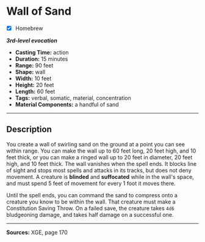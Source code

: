 # Wall of Sand
- [x] Homebrew

***3rd-level evocation***
- **Casting Time:** action
- **Duration:** 15 minutes
- **Range:** 90 feet
- **Shape:** wall
- **Width:** 10 feet
- **Height:** 20 feet
- **Length:** 60 feet
- **Tags:** verbal, somatic, material, concentration
- **Material Components:** a handful of sand

---

## Description
You create a wall of swirling sand on the ground at a point you can see within range.
You can make the wall up to 60 feet long, 20 feet high, and 10 feet thick, or you can make a ringed wall up to 20 feet in diameter, 20 feet high, and 10 feet thick.
The wall vanishes when the spell ends.
It blocks line of sight and stops most spells and attacks in its tracks, but does not deny movement.
A creature is **blinded** and **suffocated** while in the wall's space, and must spend 5 feet of movement for every 1 foot it moves there.

Until the spell ends, you can command the sand to compress onto a creature you know to be within the wall.
That creature must make a Constitution Saving Throw.
On a failed save, the creature takes `4d6` bludgeoning damage, and takes half damage on a successful one.

---

**Sources:** XGE, page 170
